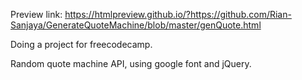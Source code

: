 Preview link:
https://htmlpreview.github.io/?https://github.com/Rian-Sanjaya/GenerateQuoteMachine/blob/master/genQuote.html

Doing a project for freecodecamp.

Random quote machine API, using google font and jQuery.
